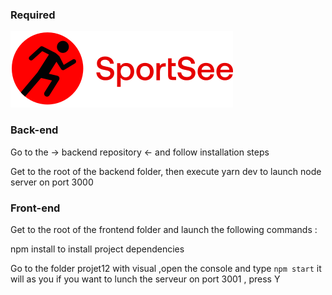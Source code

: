 ### Required

![Getting Started](../front-end/src/assets/img/logo.svg)

### Back-end

 Go to the -> backend repository <- and follow installation steps

 Get to the root of the backend folder, then execute yarn dev to launch node server on port 3000

### Front-end

 Get to the root of the frontend folder and launch the following commands :

 npm install to install project dependencies

 ​Go to the folder projet12 with visual ,open the console and type `npm start` it will as you if you want to lunch the serveur on port 3001 , press Y
​





